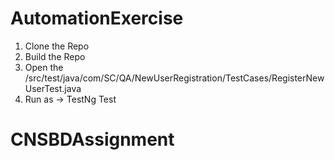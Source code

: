 # AutomationExercise
1. Clone the Repo
2. Build the Repo
3. Open the /src/test/java/com/SC/QA/NewUserRegistration/TestCases/RegisterNewUserTest.java
4. Run as -> TestNg Test
# CNSBDAssignment
